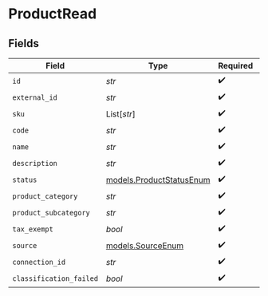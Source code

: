 # ProductRead


## Fields

| Field                                                      | Type                                                       | Required                                                   | Description                                                |
| ---------------------------------------------------------- | ---------------------------------------------------------- | ---------------------------------------------------------- | ---------------------------------------------------------- |
| `id`                                                       | *str*                                                      | :heavy_check_mark:                                         | N/A                                                        |
| `external_id`                                              | *str*                                                      | :heavy_check_mark:                                         | N/A                                                        |
| `sku`                                                      | List[*str*]                                                | :heavy_check_mark:                                         | N/A                                                        |
| `code`                                                     | *str*                                                      | :heavy_check_mark:                                         | N/A                                                        |
| `name`                                                     | *str*                                                      | :heavy_check_mark:                                         | N/A                                                        |
| `description`                                              | *str*                                                      | :heavy_check_mark:                                         | N/A                                                        |
| `status`                                                   | [models.ProductStatusEnum](../models/productstatusenum.md) | :heavy_check_mark:                                         | N/A                                                        |
| `product_category`                                         | *str*                                                      | :heavy_check_mark:                                         | N/A                                                        |
| `product_subcategory`                                      | *str*                                                      | :heavy_check_mark:                                         | N/A                                                        |
| `tax_exempt`                                               | *bool*                                                     | :heavy_check_mark:                                         | N/A                                                        |
| `source`                                                   | [models.SourceEnum](../models/sourceenum.md)               | :heavy_check_mark:                                         | N/A                                                        |
| `connection_id`                                            | *str*                                                      | :heavy_check_mark:                                         | N/A                                                        |
| `classification_failed`                                    | *bool*                                                     | :heavy_check_mark:                                         | N/A                                                        |